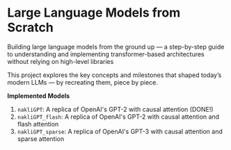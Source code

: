 # Large Language Models from Scratch
Building large language models from the ground up — a step-by-step guide to understanding and implementing transformer-based architectures without relying on high-level libraries

This project explores the key concepts and milestones that shaped today’s modern LLMs — by recreating them, piece by piece.

**Implemented Models**

1. `nakliGPT`: A replica of OpenAI's GPT-2 with causal attention (DONE!)
2. `nakliGPT_flash`: A replica of OpenAI's GPT-2 with causal attention and flash attention
3. `nakliGPT_sparse`: A replica of OpenAI's GPT-3 with causal attention and sparse attention
